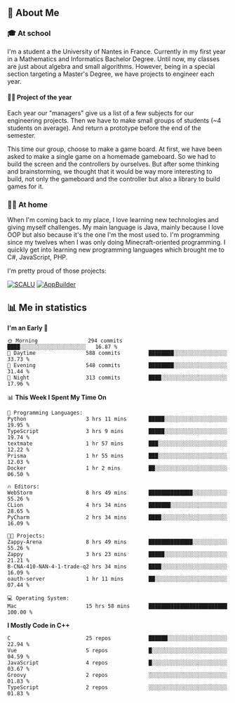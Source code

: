 ## 👀 About Me

### 🎓 At school

I'm a student a the University of Nantes in France. Currently in my first year in a Mathematics and Informatics Bachelor Degree. Until now, my classes are just about algebra and small algorithms. However, being in a special section targeting a Master's Degree, we have projects to engineer each year. 

#### 🔧🔬 Project of the year

Each year our "managers" give us a list of a few subjects for our engineering projects. Then we have to make small groups of students (~4 students on average). And return a prototype before the end of the semester.

This time our group, choose to make a game board. At first, we have been asked to make a single game on a homemade gameboard. So we had to build the screen and the controllers by ourselves. 
But after some thinking and brainstorming, we thought that it would be way more interesting to build, not only the gameboard and the controller but also a library to build games for it.

### 👨‍💻 At home

When I'm coming back to my place, I love learning new technologies and giving myself challenges. My main language is Java, mainly because I love OOP but also because it's the one I'm the most used to. I'm programming since my twelves when I was only doing Minecraft-oriented programming.  I quickly get into learning new programming languages which brought me to C#, JavaScript, PHP. 

I'm pretty proud of those projects:

[![SCALU](https://github-readme-stats.vercel.app/api/pin?username=renardfute&repo=SCALU)](https://github.com/renardfute/scalu)
[![AppBuilder](https://github-readme-stats.vercel.app/api/pin?username=pulsedev2&repo=AppBuilder)](https://github.com/pulsedev2/AppBuilder)

## 📊 Me in statistics
<!--START_SECTION:waka-->
**I'm an Early 🐤** 

```text
🌞 Morning                294 commits         ████░░░░░░░░░░░░░░░░░░░░░   16.87 % 
🌆 Daytime                588 commits         ████████░░░░░░░░░░░░░░░░░   33.73 % 
🌃 Evening                548 commits         ████████░░░░░░░░░░░░░░░░░   31.44 % 
🌙 Night                  313 commits         ████░░░░░░░░░░░░░░░░░░░░░   17.96 % 
```


📊 **This Week I Spent My Time On** 

```text
💬 Programming Languages: 
Python                   3 hrs 11 mins       █████░░░░░░░░░░░░░░░░░░░░   19.95 % 
TypeScript               3 hrs 9 mins        █████░░░░░░░░░░░░░░░░░░░░   19.74 % 
textmate                 1 hr 57 mins        ███░░░░░░░░░░░░░░░░░░░░░░   12.22 % 
Prisma                   1 hr 55 mins        ███░░░░░░░░░░░░░░░░░░░░░░   12.03 % 
Docker                   1 hr 2 mins         ██░░░░░░░░░░░░░░░░░░░░░░░   06.50 % 

🔥 Editors: 
WebStorm                 8 hrs 49 mins       ██████████████░░░░░░░░░░░   55.26 % 
CLion                    4 hrs 34 mins       ███████░░░░░░░░░░░░░░░░░░   28.65 % 
PyCharm                  2 hrs 34 mins       ████░░░░░░░░░░░░░░░░░░░░░   16.09 % 

🐱‍💻 Projects: 
Zappy-Arena              8 hrs 49 mins       ██████████████░░░░░░░░░░░   55.26 % 
Zappy                    3 hrs 23 mins       █████░░░░░░░░░░░░░░░░░░░░   21.21 % 
B-CNA-410-NAN-4-1-trade-q2 hrs 34 mins       ████░░░░░░░░░░░░░░░░░░░░░   16.09 % 
oauth-server             1 hr 11 mins        ██░░░░░░░░░░░░░░░░░░░░░░░   07.44 % 

💻 Operating System: 
Mac                      15 hrs 58 mins      █████████████████████████   100.00 % 
```

**I Mostly Code in C++** 

```text
C                        25 repos            ██████░░░░░░░░░░░░░░░░░░░   22.94 % 
Vue                      5 repos             █░░░░░░░░░░░░░░░░░░░░░░░░   04.59 % 
JavaScript               4 repos             █░░░░░░░░░░░░░░░░░░░░░░░░   03.67 % 
Groovy                   2 repos             ░░░░░░░░░░░░░░░░░░░░░░░░░   01.83 % 
TypeScript               2 repos             ░░░░░░░░░░░░░░░░░░░░░░░░░   01.83 % 
```




<!--END_SECTION:waka-->
